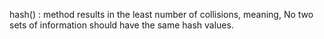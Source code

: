 

hash() : method results in the least number of collisions, meaning, No two sets of information should have the same hash values.
